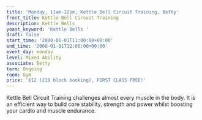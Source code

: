 ```yaml
---
title: 'Monday, 11am-12pm, Kettle Bell Circuit Training, Betty'
front_title: Kettle Bell Circuit Training
description: Kettle Bells
yoast_keyword: 'Kettle Bells '
draft: false
start_time: '2000-01-01T11:00:00+00:00'
end_time: '2000-01-01T12:00:00+00:00'
event_day: monday
level: Mixed Ability
associate: Betty
term: Ongoing
room: Gym
price: '£12 (£10 block booking), FIRST CLASS FREE!'
---
```

Kettle Bell Circuit Training challenges almost every muscle in the body. It is an efficient way to build core stability, strength and power whilst boosting your cardio and muscle endurance.
